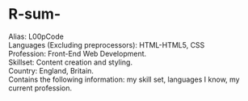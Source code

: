 # R-sum-
Alias: L00pCode<br>
Languages (Excluding preprocessors): HTML-HTML5, CSS<br>
Profession: Front-End Web Development.<br>
Skillset: Content creation and styling.<br>
Country: England, Britain.<br>
Contains the following information: my skill set, languages I know, my current profession.
